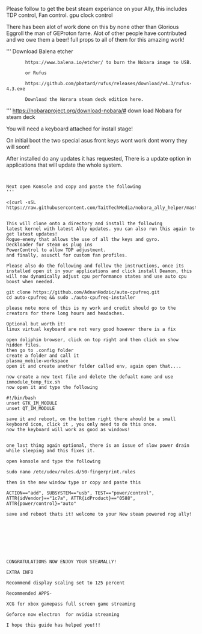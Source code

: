 Please follow to get the best steam experiance on your Ally, this includes TDP control, Fan control. gpu clock control

There has been alot of work done on this by none other than Glorious Eggroll the man of GEProton fame. Alot of other people have contributed and we owe them a beer! full props to all of them for this amazing work!


'''       Download Balena etcher 

           https://www.balena.io/etcher/ to burn the Nobara image to USB.

           or Rufus 

           https://github.com/pbatard/rufus/releases/download/v4.3/rufus-4.3.exe

           Download the Norara steam deck edition here.


'''       https://nobaraproject.org/download-nobara/# down load Nobara for steam deck

You will need a keyboard attached for install stage!

On initial boot the two special asus front keys wont work dont worry they will soon!




After installed do any updates it has requested, There is a update option in applications that will update the whole system.


~~~~~~~~~~~~~~~~~~~~~~~~~~~~~~~~~~~~~~~~~~~~~~~~~~~~~~~~~~~~~~~~~~~~~~~~~~~~~~~~~


Next open Konsole and copy and paste the following
'''       

<(curl -sSL https://raw.githubusercontent.com/TaitTechMedia/nobara_ally_helper/master/install.sh)


This will clone onto a directory and install the following
latest kernel with latest Ally updates. you can also run this again to get latest updates!
Rogue-enemy that allows the use of all thw keys and gyro.
Deckloader for steam os plug ins
PowerControl to allow TDP adjustment.
and finally, asusctl for custom fan profiles.

Please also do the following and follow the instructions, once its installed open it in your applications and click install Deamon, this will now dynamically adjust cpu performance states and use auto cpu boost when needed.

git clone https://github.com/AdnanHodzic/auto-cpufreq.git
cd auto-cpufreq && sudo ./auto-cpufreq-installer

please note none of this is my work and credit should go to the creators for there long hours and headaches.

Optional but worth it!
linux virtual keyboard are not very good however there is a fix

open doliphin browser, click on top right and then click on show hidden files.
then go to .config folder
create a folder and call it
plasma_mobile-workspace
open it and create another folder called env, again open that....

now create a new text file and delete the defualt name and use
immodule_temp_fix.sh
now open it and type the following

#!/bin/bash
unset GTK_IM_MODULE
unset QT_IM_MODULE

save it and reboot, on the bottom right there ahould be a small keyboard icon, click it , you only need to do this once.
now the keyboard will work as good as windows!


one last thing again optional, there is an issue of slow power drain while sleeping and this fixes it.

open konsole and type the following

sudo nano /etc/udev/rules.d/50-fingerprint.rules

then in the new window type or copy and paste this

ACTION=="add", SUBSYSTEM=="usb", TEST=="power/control", ATTR{idVendor}=="1c7a", ATTR{idProduct}=="0588", ATTR{power/control}="auto"

save and reboot thats it! welcome to your New steam powered rog ally! 








CONGRATULATIONS NOW ENJOY YOUR STEAMALLY!

EXTRA INFO

Recommend display scaling set to 125 percent

Recommended APPS-

XCG for xbox gamepass full screen game streaming

Geforce now electron  for nvidia streaming

I hope this guide has helped you!!!



